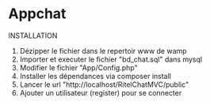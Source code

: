 # Appchat

INSTALLATION

1) Dézipper le fichier dans le repertoir www de wamp
2) Importer et executer le fichier "bd_chat.sql" dans mysql
3) Modifier le fichier "App/Config.php"
4) Installer les dépendances via composer install
5) Lancer le url "http://localhost/RitelChatMVC/public"
6) Ajouter un utilisateur (register) pour se connecter
